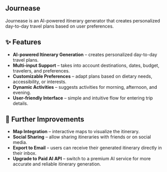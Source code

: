 ## Journease

Journease is an AI-powered itinerary generator that creates personalized day-to-day travel plans based on user preferences.


## ✨ Features

- **AI-powered Itinerary Generation** – creates personalized day-to-day travel plans.
- **Multi-input Support** – takes into account destinations, dates, budget, travelers, and preferences.
- **Customizable Preferences** – adapt plans based on dietary needs, accessibility, or interests.
- **Dynamic Activities** – suggests activities for morning, afternoon, and evening.
- **User-friendly Interface** – simple and intuitive flow for entering trip details.

## 🚀 Further Improvements

- **Map Integration** – interactive maps to visualize the itinerary.  
- **Social Sharing** – allow sharing itineraries with friends or on social media.  
- **Export to Email** – users can receive their generated itinerary directly in their inbox.
- **Upgrade to Paid AI API** – switch to a premium AI service for more accurate and reliable itinerary generation.
